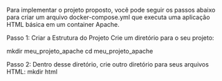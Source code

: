 Para implementar o projeto proposto, você pode seguir os passos abaixo para criar um arquivo docker-compose.yml que executa uma aplicação HTML básica em um container Apache.

Passo 1: Criar a Estrutura do Projeto
Crie um diretório para o seu projeto:

mkdir meu_projeto_apache
cd meu_projeto_apache

Passo 2: Dentro desse diretório, crie outro diretório para seus arquivos HTML:
mkdir html

